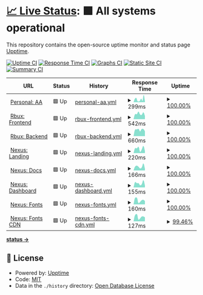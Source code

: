 # [📈 Live Status](https://nup.expo.moe): <!--live status--> **🟩 All systems operational**

This repository contains the open-source uptime monitor and status page [Upptime](https://github.com/upptime/upptime).

[![Uptime CI](https://github.com/Exponential-Workload/personal-nexus-uptime-monitor/workflows/Uptime%20CI/badge.svg)](https://github.com/Exponential-Workload/personal-nexus-uptime-monitor/actions?query=workflow%3A%22Uptime+CI%22)
[![Response Time CI](https://github.com/Exponential-Workload/personal-nexus-uptime-monitor/workflows/Response%20Time%20CI/badge.svg)](https://github.com/Exponential-Workload/personal-nexus-uptime-monitor/actions?query=workflow%3A%22Response+Time+CI%22)
[![Graphs CI](https://github.com/Exponential-Workload/personal-nexus-uptime-monitor/workflows/Graphs%20CI/badge.svg)](https://github.com/Exponential-Workload/personal-nexus-uptime-monitor/actions?query=workflow%3A%22Graphs+CI%22)
[![Static Site CI](https://github.com/Exponential-Workload/personal-nexus-uptime-monitor/workflows/Static%20Site%20CI/badge.svg)](https://github.com/Exponential-Workload/personal-nexus-uptime-monitor/actions?query=workflow%3A%22Static+Site+CI%22)
[![Summary CI](https://github.com/Exponential-Workload/personal-nexus-uptime-monitor/workflows/Summary%20CI/badge.svg)](https://github.com/Exponential-Workload/personal-nexus-uptime-monitor/actions?query=workflow%3A%22Summary+CI%22)

<!--start: status pages-->
<!-- This summary is generated by Upptime (https://github.com/upptime/upptime) -->
<!-- Do not edit this manually, your changes will be overwritten -->
<!-- prettier-ignore -->
| URL | Status | History | Response Time | Uptime |
| --- | ------ | ------- | ------------- | ------ |
| <img alt="" src="https://icons.duckduckgo.com/ip3/aim.femboy.cafe.ico" height="13"> [Personal: AA](https://aim.femboy.cafe) | 🟩 Up | [personal-aa.yml](https://github.com/ignore-me-lol/personal-uptime-monitor/commits/HEAD/history/personal-aa.yml) | <details><summary><img alt="Response time graph" src="./graphs/personal-aa/response-time-week.png" height="20"> 299ms</summary><br><a href="https://nup.expo.moe/history/personal-aa"><img alt="Response time 327" src="https://img.shields.io/endpoint?url=https%3A%2F%2Fraw.githubusercontent.com%2Fignore-me-lol%2Fpersonal-uptime-monitor%2FHEAD%2Fapi%2Fpersonal-aa%2Fresponse-time.json"></a><br><a href="https://nup.expo.moe/history/personal-aa"><img alt="24-hour response time 87" src="https://img.shields.io/endpoint?url=https%3A%2F%2Fraw.githubusercontent.com%2Fignore-me-lol%2Fpersonal-uptime-monitor%2FHEAD%2Fapi%2Fpersonal-aa%2Fresponse-time-day.json"></a><br><a href="https://nup.expo.moe/history/personal-aa"><img alt="7-day response time 299" src="https://img.shields.io/endpoint?url=https%3A%2F%2Fraw.githubusercontent.com%2Fignore-me-lol%2Fpersonal-uptime-monitor%2FHEAD%2Fapi%2Fpersonal-aa%2Fresponse-time-week.json"></a><br><a href="https://nup.expo.moe/history/personal-aa"><img alt="30-day response time 314" src="https://img.shields.io/endpoint?url=https%3A%2F%2Fraw.githubusercontent.com%2Fignore-me-lol%2Fpersonal-uptime-monitor%2FHEAD%2Fapi%2Fpersonal-aa%2Fresponse-time-month.json"></a><br><a href="https://nup.expo.moe/history/personal-aa"><img alt="1-year response time 327" src="https://img.shields.io/endpoint?url=https%3A%2F%2Fraw.githubusercontent.com%2Fignore-me-lol%2Fpersonal-uptime-monitor%2FHEAD%2Fapi%2Fpersonal-aa%2Fresponse-time-year.json"></a></details> | <details><summary><a href="https://nup.expo.moe/history/personal-aa">100.00%</a></summary><a href="https://nup.expo.moe/history/personal-aa"><img alt="All-time uptime 99.97%" src="https://img.shields.io/endpoint?url=https%3A%2F%2Fraw.githubusercontent.com%2Fignore-me-lol%2Fpersonal-uptime-monitor%2FHEAD%2Fapi%2Fpersonal-aa%2Fuptime.json"></a><br><a href="https://nup.expo.moe/history/personal-aa"><img alt="24-hour uptime 100.00%" src="https://img.shields.io/endpoint?url=https%3A%2F%2Fraw.githubusercontent.com%2Fignore-me-lol%2Fpersonal-uptime-monitor%2FHEAD%2Fapi%2Fpersonal-aa%2Fuptime-day.json"></a><br><a href="https://nup.expo.moe/history/personal-aa"><img alt="7-day uptime 100.00%" src="https://img.shields.io/endpoint?url=https%3A%2F%2Fraw.githubusercontent.com%2Fignore-me-lol%2Fpersonal-uptime-monitor%2FHEAD%2Fapi%2Fpersonal-aa%2Fuptime-week.json"></a><br><a href="https://nup.expo.moe/history/personal-aa"><img alt="30-day uptime 100.00%" src="https://img.shields.io/endpoint?url=https%3A%2F%2Fraw.githubusercontent.com%2Fignore-me-lol%2Fpersonal-uptime-monitor%2FHEAD%2Fapi%2Fpersonal-aa%2Fuptime-month.json"></a><br><a href="https://nup.expo.moe/history/personal-aa"><img alt="1-year uptime 99.97%" src="https://img.shields.io/endpoint?url=https%3A%2F%2Fraw.githubusercontent.com%2Fignore-me-lol%2Fpersonal-uptime-monitor%2FHEAD%2Fapi%2Fpersonal-aa%2Fuptime-year.json"></a></details>
| <img alt="" src="https://icons.duckduckgo.com/ip3/rbux.pw.ico" height="13"> [Rbux: Frontend](https://rbux.pw) | 🟩 Up | [rbux-frontend.yml](https://github.com/ignore-me-lol/personal-uptime-monitor/commits/HEAD/history/rbux-frontend.yml) | <details><summary><img alt="Response time graph" src="./graphs/rbux-frontend/response-time-week.png" height="20"> 542ms</summary><br><a href="https://nup.expo.moe/history/rbux-frontend"><img alt="Response time 410" src="https://img.shields.io/endpoint?url=https%3A%2F%2Fraw.githubusercontent.com%2Fignore-me-lol%2Fpersonal-uptime-monitor%2FHEAD%2Fapi%2Frbux-frontend%2Fresponse-time.json"></a><br><a href="https://nup.expo.moe/history/rbux-frontend"><img alt="24-hour response time 325" src="https://img.shields.io/endpoint?url=https%3A%2F%2Fraw.githubusercontent.com%2Fignore-me-lol%2Fpersonal-uptime-monitor%2FHEAD%2Fapi%2Frbux-frontend%2Fresponse-time-day.json"></a><br><a href="https://nup.expo.moe/history/rbux-frontend"><img alt="7-day response time 542" src="https://img.shields.io/endpoint?url=https%3A%2F%2Fraw.githubusercontent.com%2Fignore-me-lol%2Fpersonal-uptime-monitor%2FHEAD%2Fapi%2Frbux-frontend%2Fresponse-time-week.json"></a><br><a href="https://nup.expo.moe/history/rbux-frontend"><img alt="30-day response time 426" src="https://img.shields.io/endpoint?url=https%3A%2F%2Fraw.githubusercontent.com%2Fignore-me-lol%2Fpersonal-uptime-monitor%2FHEAD%2Fapi%2Frbux-frontend%2Fresponse-time-month.json"></a><br><a href="https://nup.expo.moe/history/rbux-frontend"><img alt="1-year response time 410" src="https://img.shields.io/endpoint?url=https%3A%2F%2Fraw.githubusercontent.com%2Fignore-me-lol%2Fpersonal-uptime-monitor%2FHEAD%2Fapi%2Frbux-frontend%2Fresponse-time-year.json"></a></details> | <details><summary><a href="https://nup.expo.moe/history/rbux-frontend">100.00%</a></summary><a href="https://nup.expo.moe/history/rbux-frontend"><img alt="All-time uptime 85.06%" src="https://img.shields.io/endpoint?url=https%3A%2F%2Fraw.githubusercontent.com%2Fignore-me-lol%2Fpersonal-uptime-monitor%2FHEAD%2Fapi%2Frbux-frontend%2Fuptime.json"></a><br><a href="https://nup.expo.moe/history/rbux-frontend"><img alt="24-hour uptime 100.00%" src="https://img.shields.io/endpoint?url=https%3A%2F%2Fraw.githubusercontent.com%2Fignore-me-lol%2Fpersonal-uptime-monitor%2FHEAD%2Fapi%2Frbux-frontend%2Fuptime-day.json"></a><br><a href="https://nup.expo.moe/history/rbux-frontend"><img alt="7-day uptime 100.00%" src="https://img.shields.io/endpoint?url=https%3A%2F%2Fraw.githubusercontent.com%2Fignore-me-lol%2Fpersonal-uptime-monitor%2FHEAD%2Fapi%2Frbux-frontend%2Fuptime-week.json"></a><br><a href="https://nup.expo.moe/history/rbux-frontend"><img alt="30-day uptime 86.29%" src="https://img.shields.io/endpoint?url=https%3A%2F%2Fraw.githubusercontent.com%2Fignore-me-lol%2Fpersonal-uptime-monitor%2FHEAD%2Fapi%2Frbux-frontend%2Fuptime-month.json"></a><br><a href="https://nup.expo.moe/history/rbux-frontend"><img alt="1-year uptime 85.06%" src="https://img.shields.io/endpoint?url=https%3A%2F%2Fraw.githubusercontent.com%2Fignore-me-lol%2Fpersonal-uptime-monitor%2FHEAD%2Fapi%2Frbux-frontend%2Fuptime-year.json"></a></details>
| <img alt="" src="https://icons.duckduckgo.com/ip3/api.rbux.pw.ico" height="13"> [Rbux: Backend](https://api.rbux.pw/app/leaderboard) | 🟩 Up | [rbux-backend.yml](https://github.com/ignore-me-lol/personal-uptime-monitor/commits/HEAD/history/rbux-backend.yml) | <details><summary><img alt="Response time graph" src="./graphs/rbux-backend/response-time-week.png" height="20"> 660ms</summary><br><a href="https://nup.expo.moe/history/rbux-backend"><img alt="Response time 646" src="https://img.shields.io/endpoint?url=https%3A%2F%2Fraw.githubusercontent.com%2Fignore-me-lol%2Fpersonal-uptime-monitor%2FHEAD%2Fapi%2Frbux-backend%2Fresponse-time.json"></a><br><a href="https://nup.expo.moe/history/rbux-backend"><img alt="24-hour response time 496" src="https://img.shields.io/endpoint?url=https%3A%2F%2Fraw.githubusercontent.com%2Fignore-me-lol%2Fpersonal-uptime-monitor%2FHEAD%2Fapi%2Frbux-backend%2Fresponse-time-day.json"></a><br><a href="https://nup.expo.moe/history/rbux-backend"><img alt="7-day response time 660" src="https://img.shields.io/endpoint?url=https%3A%2F%2Fraw.githubusercontent.com%2Fignore-me-lol%2Fpersonal-uptime-monitor%2FHEAD%2Fapi%2Frbux-backend%2Fresponse-time-week.json"></a><br><a href="https://nup.expo.moe/history/rbux-backend"><img alt="30-day response time 638" src="https://img.shields.io/endpoint?url=https%3A%2F%2Fraw.githubusercontent.com%2Fignore-me-lol%2Fpersonal-uptime-monitor%2FHEAD%2Fapi%2Frbux-backend%2Fresponse-time-month.json"></a><br><a href="https://nup.expo.moe/history/rbux-backend"><img alt="1-year response time 646" src="https://img.shields.io/endpoint?url=https%3A%2F%2Fraw.githubusercontent.com%2Fignore-me-lol%2Fpersonal-uptime-monitor%2FHEAD%2Fapi%2Frbux-backend%2Fresponse-time-year.json"></a></details> | <details><summary><a href="https://nup.expo.moe/history/rbux-backend">100.00%</a></summary><a href="https://nup.expo.moe/history/rbux-backend"><img alt="All-time uptime 100.00%" src="https://img.shields.io/endpoint?url=https%3A%2F%2Fraw.githubusercontent.com%2Fignore-me-lol%2Fpersonal-uptime-monitor%2FHEAD%2Fapi%2Frbux-backend%2Fuptime.json"></a><br><a href="https://nup.expo.moe/history/rbux-backend"><img alt="24-hour uptime 100.00%" src="https://img.shields.io/endpoint?url=https%3A%2F%2Fraw.githubusercontent.com%2Fignore-me-lol%2Fpersonal-uptime-monitor%2FHEAD%2Fapi%2Frbux-backend%2Fuptime-day.json"></a><br><a href="https://nup.expo.moe/history/rbux-backend"><img alt="7-day uptime 100.00%" src="https://img.shields.io/endpoint?url=https%3A%2F%2Fraw.githubusercontent.com%2Fignore-me-lol%2Fpersonal-uptime-monitor%2FHEAD%2Fapi%2Frbux-backend%2Fuptime-week.json"></a><br><a href="https://nup.expo.moe/history/rbux-backend"><img alt="30-day uptime 100.00%" src="https://img.shields.io/endpoint?url=https%3A%2F%2Fraw.githubusercontent.com%2Fignore-me-lol%2Fpersonal-uptime-monitor%2FHEAD%2Fapi%2Frbux-backend%2Fuptime-month.json"></a><br><a href="https://nup.expo.moe/history/rbux-backend"><img alt="1-year uptime 100.00%" src="https://img.shields.io/endpoint?url=https%3A%2F%2Fraw.githubusercontent.com%2Fignore-me-lol%2Fpersonal-uptime-monitor%2FHEAD%2Fapi%2Frbux-backend%2Fuptime-year.json"></a></details>
| <img alt="" src="https://icons.duckduckgo.com/ip3/nexuspipe.com.ico" height="13"> [Nexus: Landing](https://nexuspipe.com) | 🟩 Up | [nexus-landing.yml](https://github.com/ignore-me-lol/personal-uptime-monitor/commits/HEAD/history/nexus-landing.yml) | <details><summary><img alt="Response time graph" src="./graphs/nexus-landing/response-time-week.png" height="20"> 220ms</summary><br><a href="https://nup.expo.moe/history/nexus-landing"><img alt="Response time 184" src="https://img.shields.io/endpoint?url=https%3A%2F%2Fraw.githubusercontent.com%2Fignore-me-lol%2Fpersonal-uptime-monitor%2FHEAD%2Fapi%2Fnexus-landing%2Fresponse-time.json"></a><br><a href="https://nup.expo.moe/history/nexus-landing"><img alt="24-hour response time 103" src="https://img.shields.io/endpoint?url=https%3A%2F%2Fraw.githubusercontent.com%2Fignore-me-lol%2Fpersonal-uptime-monitor%2FHEAD%2Fapi%2Fnexus-landing%2Fresponse-time-day.json"></a><br><a href="https://nup.expo.moe/history/nexus-landing"><img alt="7-day response time 220" src="https://img.shields.io/endpoint?url=https%3A%2F%2Fraw.githubusercontent.com%2Fignore-me-lol%2Fpersonal-uptime-monitor%2FHEAD%2Fapi%2Fnexus-landing%2Fresponse-time-week.json"></a><br><a href="https://nup.expo.moe/history/nexus-landing"><img alt="30-day response time 176" src="https://img.shields.io/endpoint?url=https%3A%2F%2Fraw.githubusercontent.com%2Fignore-me-lol%2Fpersonal-uptime-monitor%2FHEAD%2Fapi%2Fnexus-landing%2Fresponse-time-month.json"></a><br><a href="https://nup.expo.moe/history/nexus-landing"><img alt="1-year response time 184" src="https://img.shields.io/endpoint?url=https%3A%2F%2Fraw.githubusercontent.com%2Fignore-me-lol%2Fpersonal-uptime-monitor%2FHEAD%2Fapi%2Fnexus-landing%2Fresponse-time-year.json"></a></details> | <details><summary><a href="https://nup.expo.moe/history/nexus-landing">100.00%</a></summary><a href="https://nup.expo.moe/history/nexus-landing"><img alt="All-time uptime 99.24%" src="https://img.shields.io/endpoint?url=https%3A%2F%2Fraw.githubusercontent.com%2Fignore-me-lol%2Fpersonal-uptime-monitor%2FHEAD%2Fapi%2Fnexus-landing%2Fuptime.json"></a><br><a href="https://nup.expo.moe/history/nexus-landing"><img alt="24-hour uptime 100.00%" src="https://img.shields.io/endpoint?url=https%3A%2F%2Fraw.githubusercontent.com%2Fignore-me-lol%2Fpersonal-uptime-monitor%2FHEAD%2Fapi%2Fnexus-landing%2Fuptime-day.json"></a><br><a href="https://nup.expo.moe/history/nexus-landing"><img alt="7-day uptime 100.00%" src="https://img.shields.io/endpoint?url=https%3A%2F%2Fraw.githubusercontent.com%2Fignore-me-lol%2Fpersonal-uptime-monitor%2FHEAD%2Fapi%2Fnexus-landing%2Fuptime-week.json"></a><br><a href="https://nup.expo.moe/history/nexus-landing"><img alt="30-day uptime 99.30%" src="https://img.shields.io/endpoint?url=https%3A%2F%2Fraw.githubusercontent.com%2Fignore-me-lol%2Fpersonal-uptime-monitor%2FHEAD%2Fapi%2Fnexus-landing%2Fuptime-month.json"></a><br><a href="https://nup.expo.moe/history/nexus-landing"><img alt="1-year uptime 99.24%" src="https://img.shields.io/endpoint?url=https%3A%2F%2Fraw.githubusercontent.com%2Fignore-me-lol%2Fpersonal-uptime-monitor%2FHEAD%2Fapi%2Fnexus-landing%2Fuptime-year.json"></a></details>
| <img alt="" src="https://icons.duckduckgo.com/ip3/docs.nexuspipe.com.ico" height="13"> [Nexus: Docs](https://docs.nexuspipe.com) | 🟩 Up | [nexus-docs.yml](https://github.com/ignore-me-lol/personal-uptime-monitor/commits/HEAD/history/nexus-docs.yml) | <details><summary><img alt="Response time graph" src="./graphs/nexus-docs/response-time-week.png" height="20"> 166ms</summary><br><a href="https://nup.expo.moe/history/nexus-docs"><img alt="Response time 132" src="https://img.shields.io/endpoint?url=https%3A%2F%2Fraw.githubusercontent.com%2Fignore-me-lol%2Fpersonal-uptime-monitor%2FHEAD%2Fapi%2Fnexus-docs%2Fresponse-time.json"></a><br><a href="https://nup.expo.moe/history/nexus-docs"><img alt="24-hour response time 70" src="https://img.shields.io/endpoint?url=https%3A%2F%2Fraw.githubusercontent.com%2Fignore-me-lol%2Fpersonal-uptime-monitor%2FHEAD%2Fapi%2Fnexus-docs%2Fresponse-time-day.json"></a><br><a href="https://nup.expo.moe/history/nexus-docs"><img alt="7-day response time 166" src="https://img.shields.io/endpoint?url=https%3A%2F%2Fraw.githubusercontent.com%2Fignore-me-lol%2Fpersonal-uptime-monitor%2FHEAD%2Fapi%2Fnexus-docs%2Fresponse-time-week.json"></a><br><a href="https://nup.expo.moe/history/nexus-docs"><img alt="30-day response time 139" src="https://img.shields.io/endpoint?url=https%3A%2F%2Fraw.githubusercontent.com%2Fignore-me-lol%2Fpersonal-uptime-monitor%2FHEAD%2Fapi%2Fnexus-docs%2Fresponse-time-month.json"></a><br><a href="https://nup.expo.moe/history/nexus-docs"><img alt="1-year response time 132" src="https://img.shields.io/endpoint?url=https%3A%2F%2Fraw.githubusercontent.com%2Fignore-me-lol%2Fpersonal-uptime-monitor%2FHEAD%2Fapi%2Fnexus-docs%2Fresponse-time-year.json"></a></details> | <details><summary><a href="https://nup.expo.moe/history/nexus-docs">100.00%</a></summary><a href="https://nup.expo.moe/history/nexus-docs"><img alt="All-time uptime 100.00%" src="https://img.shields.io/endpoint?url=https%3A%2F%2Fraw.githubusercontent.com%2Fignore-me-lol%2Fpersonal-uptime-monitor%2FHEAD%2Fapi%2Fnexus-docs%2Fuptime.json"></a><br><a href="https://nup.expo.moe/history/nexus-docs"><img alt="24-hour uptime 100.00%" src="https://img.shields.io/endpoint?url=https%3A%2F%2Fraw.githubusercontent.com%2Fignore-me-lol%2Fpersonal-uptime-monitor%2FHEAD%2Fapi%2Fnexus-docs%2Fuptime-day.json"></a><br><a href="https://nup.expo.moe/history/nexus-docs"><img alt="7-day uptime 100.00%" src="https://img.shields.io/endpoint?url=https%3A%2F%2Fraw.githubusercontent.com%2Fignore-me-lol%2Fpersonal-uptime-monitor%2FHEAD%2Fapi%2Fnexus-docs%2Fuptime-week.json"></a><br><a href="https://nup.expo.moe/history/nexus-docs"><img alt="30-day uptime 100.00%" src="https://img.shields.io/endpoint?url=https%3A%2F%2Fraw.githubusercontent.com%2Fignore-me-lol%2Fpersonal-uptime-monitor%2FHEAD%2Fapi%2Fnexus-docs%2Fuptime-month.json"></a><br><a href="https://nup.expo.moe/history/nexus-docs"><img alt="1-year uptime 100.00%" src="https://img.shields.io/endpoint?url=https%3A%2F%2Fraw.githubusercontent.com%2Fignore-me-lol%2Fpersonal-uptime-monitor%2FHEAD%2Fapi%2Fnexus-docs%2Fuptime-year.json"></a></details>
| <img alt="" src="https://icons.duckduckgo.com/ip3/dash.nexuspipe.com.ico" height="13"> [Nexus: Dashboard](https://dash.nexuspipe.com) | 🟩 Up | [nexus-dashboard.yml](https://github.com/ignore-me-lol/personal-uptime-monitor/commits/HEAD/history/nexus-dashboard.yml) | <details><summary><img alt="Response time graph" src="./graphs/nexus-dashboard/response-time-week.png" height="20"> 155ms</summary><br><a href="https://nup.expo.moe/history/nexus-dashboard"><img alt="Response time 123" src="https://img.shields.io/endpoint?url=https%3A%2F%2Fraw.githubusercontent.com%2Fignore-me-lol%2Fpersonal-uptime-monitor%2FHEAD%2Fapi%2Fnexus-dashboard%2Fresponse-time.json"></a><br><a href="https://nup.expo.moe/history/nexus-dashboard"><img alt="24-hour response time 72" src="https://img.shields.io/endpoint?url=https%3A%2F%2Fraw.githubusercontent.com%2Fignore-me-lol%2Fpersonal-uptime-monitor%2FHEAD%2Fapi%2Fnexus-dashboard%2Fresponse-time-day.json"></a><br><a href="https://nup.expo.moe/history/nexus-dashboard"><img alt="7-day response time 155" src="https://img.shields.io/endpoint?url=https%3A%2F%2Fraw.githubusercontent.com%2Fignore-me-lol%2Fpersonal-uptime-monitor%2FHEAD%2Fapi%2Fnexus-dashboard%2Fresponse-time-week.json"></a><br><a href="https://nup.expo.moe/history/nexus-dashboard"><img alt="30-day response time 119" src="https://img.shields.io/endpoint?url=https%3A%2F%2Fraw.githubusercontent.com%2Fignore-me-lol%2Fpersonal-uptime-monitor%2FHEAD%2Fapi%2Fnexus-dashboard%2Fresponse-time-month.json"></a><br><a href="https://nup.expo.moe/history/nexus-dashboard"><img alt="1-year response time 123" src="https://img.shields.io/endpoint?url=https%3A%2F%2Fraw.githubusercontent.com%2Fignore-me-lol%2Fpersonal-uptime-monitor%2FHEAD%2Fapi%2Fnexus-dashboard%2Fresponse-time-year.json"></a></details> | <details><summary><a href="https://nup.expo.moe/history/nexus-dashboard">100.00%</a></summary><a href="https://nup.expo.moe/history/nexus-dashboard"><img alt="All-time uptime 100.00%" src="https://img.shields.io/endpoint?url=https%3A%2F%2Fraw.githubusercontent.com%2Fignore-me-lol%2Fpersonal-uptime-monitor%2FHEAD%2Fapi%2Fnexus-dashboard%2Fuptime.json"></a><br><a href="https://nup.expo.moe/history/nexus-dashboard"><img alt="24-hour uptime 100.00%" src="https://img.shields.io/endpoint?url=https%3A%2F%2Fraw.githubusercontent.com%2Fignore-me-lol%2Fpersonal-uptime-monitor%2FHEAD%2Fapi%2Fnexus-dashboard%2Fuptime-day.json"></a><br><a href="https://nup.expo.moe/history/nexus-dashboard"><img alt="7-day uptime 100.00%" src="https://img.shields.io/endpoint?url=https%3A%2F%2Fraw.githubusercontent.com%2Fignore-me-lol%2Fpersonal-uptime-monitor%2FHEAD%2Fapi%2Fnexus-dashboard%2Fuptime-week.json"></a><br><a href="https://nup.expo.moe/history/nexus-dashboard"><img alt="30-day uptime 100.00%" src="https://img.shields.io/endpoint?url=https%3A%2F%2Fraw.githubusercontent.com%2Fignore-me-lol%2Fpersonal-uptime-monitor%2FHEAD%2Fapi%2Fnexus-dashboard%2Fuptime-month.json"></a><br><a href="https://nup.expo.moe/history/nexus-dashboard"><img alt="1-year uptime 100.00%" src="https://img.shields.io/endpoint?url=https%3A%2F%2Fraw.githubusercontent.com%2Fignore-me-lol%2Fpersonal-uptime-monitor%2FHEAD%2Fapi%2Fnexus-dashboard%2Fuptime-year.json"></a></details>
| <img alt="" src="https://icons.duckduckgo.com/ip3/fonts.nexuspipe.com.ico" height="13"> [Nexus: Fonts](https://fonts.nexuspipe.com) | 🟩 Up | [nexus-fonts.yml](https://github.com/ignore-me-lol/personal-uptime-monitor/commits/HEAD/history/nexus-fonts.yml) | <details><summary><img alt="Response time graph" src="./graphs/nexus-fonts/response-time-week.png" height="20"> 160ms</summary><br><a href="https://nup.expo.moe/history/nexus-fonts"><img alt="Response time 133" src="https://img.shields.io/endpoint?url=https%3A%2F%2Fraw.githubusercontent.com%2Fignore-me-lol%2Fpersonal-uptime-monitor%2FHEAD%2Fapi%2Fnexus-fonts%2Fresponse-time.json"></a><br><a href="https://nup.expo.moe/history/nexus-fonts"><img alt="24-hour response time 128" src="https://img.shields.io/endpoint?url=https%3A%2F%2Fraw.githubusercontent.com%2Fignore-me-lol%2Fpersonal-uptime-monitor%2FHEAD%2Fapi%2Fnexus-fonts%2Fresponse-time-day.json"></a><br><a href="https://nup.expo.moe/history/nexus-fonts"><img alt="7-day response time 160" src="https://img.shields.io/endpoint?url=https%3A%2F%2Fraw.githubusercontent.com%2Fignore-me-lol%2Fpersonal-uptime-monitor%2FHEAD%2Fapi%2Fnexus-fonts%2Fresponse-time-week.json"></a><br><a href="https://nup.expo.moe/history/nexus-fonts"><img alt="30-day response time 136" src="https://img.shields.io/endpoint?url=https%3A%2F%2Fraw.githubusercontent.com%2Fignore-me-lol%2Fpersonal-uptime-monitor%2FHEAD%2Fapi%2Fnexus-fonts%2Fresponse-time-month.json"></a><br><a href="https://nup.expo.moe/history/nexus-fonts"><img alt="1-year response time 133" src="https://img.shields.io/endpoint?url=https%3A%2F%2Fraw.githubusercontent.com%2Fignore-me-lol%2Fpersonal-uptime-monitor%2FHEAD%2Fapi%2Fnexus-fonts%2Fresponse-time-year.json"></a></details> | <details><summary><a href="https://nup.expo.moe/history/nexus-fonts">100.00%</a></summary><a href="https://nup.expo.moe/history/nexus-fonts"><img alt="All-time uptime 99.89%" src="https://img.shields.io/endpoint?url=https%3A%2F%2Fraw.githubusercontent.com%2Fignore-me-lol%2Fpersonal-uptime-monitor%2FHEAD%2Fapi%2Fnexus-fonts%2Fuptime.json"></a><br><a href="https://nup.expo.moe/history/nexus-fonts"><img alt="24-hour uptime 100.00%" src="https://img.shields.io/endpoint?url=https%3A%2F%2Fraw.githubusercontent.com%2Fignore-me-lol%2Fpersonal-uptime-monitor%2FHEAD%2Fapi%2Fnexus-fonts%2Fuptime-day.json"></a><br><a href="https://nup.expo.moe/history/nexus-fonts"><img alt="7-day uptime 100.00%" src="https://img.shields.io/endpoint?url=https%3A%2F%2Fraw.githubusercontent.com%2Fignore-me-lol%2Fpersonal-uptime-monitor%2FHEAD%2Fapi%2Fnexus-fonts%2Fuptime-week.json"></a><br><a href="https://nup.expo.moe/history/nexus-fonts"><img alt="30-day uptime 99.83%" src="https://img.shields.io/endpoint?url=https%3A%2F%2Fraw.githubusercontent.com%2Fignore-me-lol%2Fpersonal-uptime-monitor%2FHEAD%2Fapi%2Fnexus-fonts%2Fuptime-month.json"></a><br><a href="https://nup.expo.moe/history/nexus-fonts"><img alt="1-year uptime 99.89%" src="https://img.shields.io/endpoint?url=https%3A%2F%2Fraw.githubusercontent.com%2Fignore-me-lol%2Fpersonal-uptime-monitor%2FHEAD%2Fapi%2Fnexus-fonts%2Fuptime-year.json"></a></details>
| <img alt="" src="https://icons.duckduckgo.com/ip3/fonts-cdn.nexuspipe.com.ico" height="13"> [Nexus: Fonts CDN](https://fonts-cdn.nexuspipe.com) | 🟩 Up | [nexus-fonts-cdn.yml](https://github.com/ignore-me-lol/personal-uptime-monitor/commits/HEAD/history/nexus-fonts-cdn.yml) | <details><summary><img alt="Response time graph" src="./graphs/nexus-fonts-cdn/response-time-week.png" height="20"> 127ms</summary><br><a href="https://nup.expo.moe/history/nexus-fonts-cdn"><img alt="Response time 119" src="https://img.shields.io/endpoint?url=https%3A%2F%2Fraw.githubusercontent.com%2Fignore-me-lol%2Fpersonal-uptime-monitor%2FHEAD%2Fapi%2Fnexus-fonts-cdn%2Fresponse-time.json"></a><br><a href="https://nup.expo.moe/history/nexus-fonts-cdn"><img alt="24-hour response time 103" src="https://img.shields.io/endpoint?url=https%3A%2F%2Fraw.githubusercontent.com%2Fignore-me-lol%2Fpersonal-uptime-monitor%2FHEAD%2Fapi%2Fnexus-fonts-cdn%2Fresponse-time-day.json"></a><br><a href="https://nup.expo.moe/history/nexus-fonts-cdn"><img alt="7-day response time 127" src="https://img.shields.io/endpoint?url=https%3A%2F%2Fraw.githubusercontent.com%2Fignore-me-lol%2Fpersonal-uptime-monitor%2FHEAD%2Fapi%2Fnexus-fonts-cdn%2Fresponse-time-week.json"></a><br><a href="https://nup.expo.moe/history/nexus-fonts-cdn"><img alt="30-day response time 121" src="https://img.shields.io/endpoint?url=https%3A%2F%2Fraw.githubusercontent.com%2Fignore-me-lol%2Fpersonal-uptime-monitor%2FHEAD%2Fapi%2Fnexus-fonts-cdn%2Fresponse-time-month.json"></a><br><a href="https://nup.expo.moe/history/nexus-fonts-cdn"><img alt="1-year response time 119" src="https://img.shields.io/endpoint?url=https%3A%2F%2Fraw.githubusercontent.com%2Fignore-me-lol%2Fpersonal-uptime-monitor%2FHEAD%2Fapi%2Fnexus-fonts-cdn%2Fresponse-time-year.json"></a></details> | <details><summary><a href="https://nup.expo.moe/history/nexus-fonts-cdn">99.46%</a></summary><a href="https://nup.expo.moe/history/nexus-fonts-cdn"><img alt="All-time uptime 99.91%" src="https://img.shields.io/endpoint?url=https%3A%2F%2Fraw.githubusercontent.com%2Fignore-me-lol%2Fpersonal-uptime-monitor%2FHEAD%2Fapi%2Fnexus-fonts-cdn%2Fuptime.json"></a><br><a href="https://nup.expo.moe/history/nexus-fonts-cdn"><img alt="24-hour uptime 96.23%" src="https://img.shields.io/endpoint?url=https%3A%2F%2Fraw.githubusercontent.com%2Fignore-me-lol%2Fpersonal-uptime-monitor%2FHEAD%2Fapi%2Fnexus-fonts-cdn%2Fuptime-day.json"></a><br><a href="https://nup.expo.moe/history/nexus-fonts-cdn"><img alt="7-day uptime 99.46%" src="https://img.shields.io/endpoint?url=https%3A%2F%2Fraw.githubusercontent.com%2Fignore-me-lol%2Fpersonal-uptime-monitor%2FHEAD%2Fapi%2Fnexus-fonts-cdn%2Fuptime-week.json"></a><br><a href="https://nup.expo.moe/history/nexus-fonts-cdn"><img alt="30-day uptime 99.88%" src="https://img.shields.io/endpoint?url=https%3A%2F%2Fraw.githubusercontent.com%2Fignore-me-lol%2Fpersonal-uptime-monitor%2FHEAD%2Fapi%2Fnexus-fonts-cdn%2Fuptime-month.json"></a><br><a href="https://nup.expo.moe/history/nexus-fonts-cdn"><img alt="1-year uptime 99.91%" src="https://img.shields.io/endpoint?url=https%3A%2F%2Fraw.githubusercontent.com%2Fignore-me-lol%2Fpersonal-uptime-monitor%2FHEAD%2Fapi%2Fnexus-fonts-cdn%2Fuptime-year.json"></a></details>

<!--end: status pages-->

[**status →**](https://nup.expo.moe)

## 📄 License

- Powered by: [Upptime](https://github.com/upptime/upptime)
- Code: [MIT](./LICENSE)
- Data in the `./history` directory: [Open Database License](https://opendatacommons.org/licenses/odbl/1-0/)
